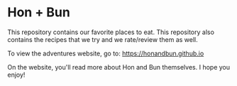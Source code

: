 # Hon + Bun

This repository contains our favorite places to eat. This repository also contains the recipes that we try and we rate/review them as well.

To view the adventures website, go to: https://honandbun.github.io

On the website, you'll read more about Hon and Bun themselves. I hope you enjoy!